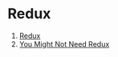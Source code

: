 # Redux

1. [Redux](https://github.com/reactjs/redux)
1. [You Might Not Need Redux](https://medium.com/@dan_abramov/you-might-not-need-redux-be46360cf367#.leblkdizd)
